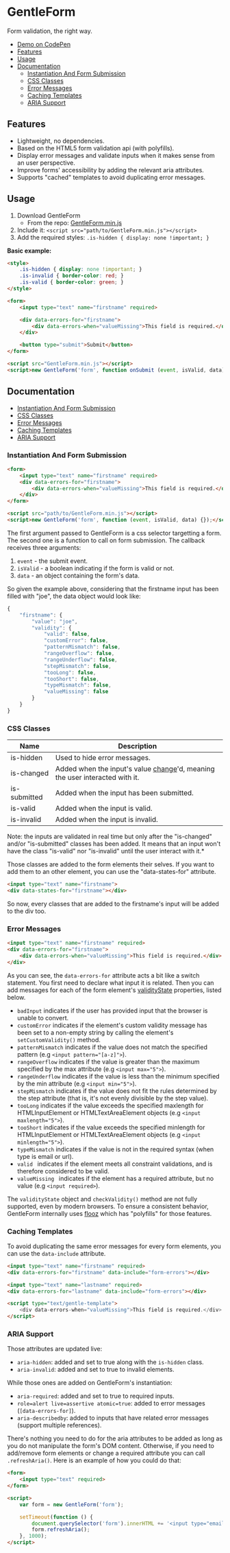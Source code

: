 # GentleForm

Form validation, the right way.

* [Demo on CodePen](http://codepen.io/Zhouzi/full/QbBzZp/)
* [Features](https://github.com/Zhouzi/GentleForm#features)
* [Usage](https://github.com/Zhouzi/GentleForm#usage)
* [Documentation](https://github.com/Zhouzi/GentleForm#documentation)
    * [Instantiation And Form Submission](https://github.com/Zhouzi/GentleForm#instantiation-and-form-submission)
    * [CSS Classes](https://github.com/Zhouzi/GentleForm#css-classes)
    * [Error Messages](https://github.com/Zhouzi/GentleForm#error-messages)
    * [Caching Templates](https://github.com/Zhouzi/GentleForm#caching-templates)
    * [ARIA Support](https://github.com/Zhouzi/GentleForm#aria-support)

## Features

* Lightweight, no dependencies.
* Based on the HTML5 form validation api (with polyfills).
* Display error messages and validate inputs when it makes sense from an user perspective.
* Improve forms' accessibility by adding the relevant aria attributes.
* Supports "cached" templates to avoid duplicating error messages.

## Usage

1. Download GentleForm
    * From the repo: [GentleForm.min.js](https://raw.githubusercontent.com/Zhouzi/GentleForm/gh-pages/dist/GentleForm.min.js)
2. Include it: `<script src="path/to/GentleForm.min.js"></script>`
3. Add the required styles: `.is-hidden { display: none !important; }`

**Basic example:**

```html
<style>
    .is-hidden { display: none !important; }
    .is-invalid { border-color: red; }
    .is-valid { border-color: green; }
</style>

<form>
    <input type="text" name="firstname" required>

    <div data-errors-for="firstname">
        <div data-errors-when="valueMissing">This field is required.</div>
    </div>

    <button type="submit">Submit</button>
</form>

<script src="GentleForm.min.js"></script>
<script>new GentleForm('form', function onSubmit (event, isValid, data) {});</script>
```

## Documentation

* [Instantiation And Form Submission](https://github.com/Zhouzi/GentleForm#instantiation-and-form-submission)
* [CSS Classes](https://github.com/Zhouzi/GentleForm#css-classes)
* [Error Messages](https://github.com/Zhouzi/GentleForm#error-messages)
* [Caching Templates](https://github.com/Zhouzi/GentleForm#caching-templates)
* [ARIA Support](https://github.com/Zhouzi/GentleForm#aria-support)

### Instantiation And Form Submission

```html
<form>
    <input type="text" name="firstname" required>
    <div data-errors-for="firstname">
        <div data-errors-when="valueMissing">This field is required.</div>
    </div>
</form>

<script src="path/to/GentleForm.min.js"></script>
<script>new GentleForm('form', function (event, isValid, data) {});</script>
```

The first argument passed to GentleForm is a css selector targetting a form.
The second one is a function to call on form submission.
The callback receives three arguments:

1. `event` - the submit event.
2. `isValid` - a boolean indicating if the form is valid or not.
3. `data` - an object containing the form's data.

So given the example above, considering that the firstname input has been filled with "joe", the data object would look like:

```javascript
{
    "firstname": {
        "value": "joe",
        "validity": {
            "valid": false,
            "customError": false,
            "patternMismatch": false,
            "rangeOverflow": false,
            "rangeUnderflow": false,
            "stepMismatch": false,
            "tooLong": false,
            "tooShort": false,
            "typeMismatch": false,
            "valueMissing": false
        }
    }
}
```

### CSS Classes

Name         | Description
-------------|---------------------------------------------------------------------------
is-hidden    | Used to hide error messages.
is-changed   | Added when the input's value [change](https://developer.mozilla.org/en-US/docs/Web/Events/change)'d, meaning the user interacted with it.
is-submitted | Added when the input has been submitted.
is-valid     | Added when the input is valid.
is-invalid   | Added when the input is invalid.

Note: the inputs are validated in real time but only after the "is-changed" and/or "is-submitted" classes has been added.
It means that an input won't have the class "is-valid" nor "is-invalid" until the user interact with it.*

Those classes are added to the form elements their selves.
If you want to add them to an other element, you can use the "data-states-for" attribute.

```html
<input type="text" name="firstname">
<div data-states-for="firstname"></div>
```

So now, every classes that are added to the firstname's input will be added to the div too.

### Error Messages

```html
<input type="text" name="firstname" required>
<div data-errors-for="firstname">
    <div data-errors-when="valueMissing">This field is required.</div>
</div>
```

As you can see, the `data-errors-for` attribute acts a bit like a switch statement.
You first need to declare what input it is related.
Then you can add messages for each of the form element's [validityState](https://developer.mozilla.org/fr/docs/Web/API/ValidityState) properties, listed below.

* `badInput` indicates if the user has provided input that the browser is unable to convert.
* `customError` indicates if the element's custom validity message has been set to a non-empty string by calling the element's `setCustomValidity()` method.
* `patternMismatch` indicates if the value does not match the specified pattern (e.g `<input pattern="[a-z]">`).
* `rangeOverflow` indicates if the value is greater than the maximum specified by the max attribute (e.g `<input max="5">`).
* `rangeUnderflow` indicates if the value is less than the minimum specified by the min attribute (e.g `<input min="5">`).
* `stepMismatch` indicates if the value does not fit the rules determined by the step attribute (that is, it's not evenly divisible by the step value).
* `tooLong` indicates if the value exceeds the specified maxlength for HTMLInputElement or HTMLTextAreaElement objects (e.g `<input maxlength="5">`).
* `tooShort` indicates if the value exceeds the specified minlength for HTMLInputElement or HTMLTextAreaElement objects (e.g `<input minlength="5">`).
* `typeMismatch` indicates if the value is not in the required syntax (when type is email or url).
* `valid ` indicates if the element meets all constraint validations, and is therefore considered to be valid.
* `valueMissing ` indicates if the element has a required attribute, but no value (e.g `<input required>`).

The `validityState` object and `checkValidity()` method are not fully supported, even by modern browsers.
To ensure a consistent behavior, GentleForm internally uses [flooz](https://github.com/Zhouzi/flooz) which has "polyfills" for those features.

### Caching Templates

To avoid duplicating the same error messages for every form elements, you can use the `data-include` attribute.

```html
<input type="text" name="firstname" required>
<div data-errors-for="firstname" data-include="form-errors"></div>

<input type="text" name="lastname" required>
<div data-errors-for="lastname" data-include="form-errors"></div>

<script type="text/gentle-template">
    <div data-errors-when="valueMissing">This field is required.</div>
</script>
```

### ARIA Support

Those attributes are updated live:

* `aria-hidden`: added and set to true along with the `is-hidden` class.
* `aria-invalid`: added and set to true to invalid elements.

While those ones are added on GentleForm's instantiation:

* `aria-required`: added and set to true to required inputs.
* `role=alert live=assertive atomic=true`: added to error messages (`[data-errors-for]`).
* `aria-describedby`: added to inputs that have related error messages (support multiple references).

There's nothing you need to do for the aria attributes to be added as long as you do not manipulate the form's DOM content.
Otherwise, if you need to add/remove form elements or change a required attribute you can call `.refreshAria()`.
Here is an example of how you could do that:

```html
<form>
    <input type="text" required>
</form>

<script>
    var form = new GentleForm('form');

    setTimeout(function () {
        document.querySelector('form').innerHTML += '<input type="email" required>';
        form.refreshAria();
    }, 1000);
</script>
```
